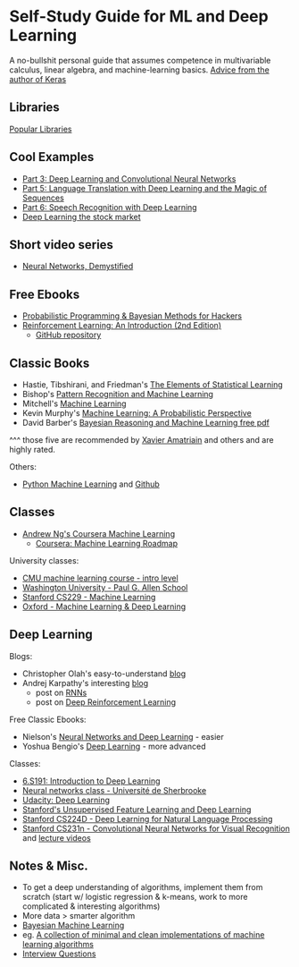 ﻿# Self-Study Guide for ML and Deep Learning

A no-bullshit personal guide that assumes competence in multivariable calculus, linear algebra, and machine-learning basics.
[Advice from the author of Keras](https://www.quora.com/What-advice-would-you-give-to-people-studying-ML-DL-from-MOOCs-Udacity-Coursera-edx-MIT-Opencourseware-or-from-books-in-their-own-time/answer/Fran%C3%A7ois-Chollet)

## Libraries
[Popular Libraries](lib.md)

## Cool Examples
- [Part 3: Deep Learning and Convolutional Neural Networks](https://medium.com/@ageitgey/machine-learning-is-fun-part-3-deep-learning-and-convolutional-neural-networks-f40359318721#.44rhxy637)
- [Part 5: Language Translation with Deep Learning and the Magic of Sequences](https://medium.com/@ageitgey/machine-learning-is-fun-part-5-language-translation-with-deep-learning-and-the-magic-of-sequences-2ace0acca0aa#.wyfthap4c)
- [Part 6: Speech Recognition with Deep Learning](https://medium.com/@ageitgey/machine-learning-is-fun-part-6-how-to-do-speech-recognition-with-deep-learning-28293c162f7a)
- [Deep Learning the stock market](https://medium.com/@TalPerry/deep-learning-the-stock-market-df853d139e02)

## Short video series
- [Neural Networks, Demystified](http://lumiverse.io/series/neural-networks-demystified)

## Free Ebooks
- [Probabilistic Programming & Bayesian Methods for Hackers](https://camdavidsonpilon.github.io/Probabilistic-Programming-and-Bayesian-Methods-for-Hackers/)
- [Reinforcement Learning: An Introduction (2nd Edition)](http://ufal.mff.cuni.cz/~straka/courses/npfl114/2016/sutton-bookdraft2016sep.pdf)
  - [GitHub repository](https://github.com/ShangtongZhang/reinforcement-learning-an-introduction)

## Classic Books
- Hastie, Tibshirani, and Friedman's [The Elements of Statistical Learning](https://www.goodreads.com/book/show/148009.The_Elements_of_Statistical_Learning)
- Bishop's [Pattern Recognition and Machine Learning](https://www.goodreads.com/book/show/55881.Pattern_Recognition_and_Machine_Learning)
- Mitchell's [Machine Learning](https://www.goodreads.com/book/show/213030.Machine_Learning)
- Kevin Murphy's [Machine Learning: A Probabilistic Perspective](https://www.amazon.com/Machine-Learning-Probabilistic-Perspective-Computation/dp/0262018020)
- David Barber's [Bayesian Reasoning and Machine Learning free pdf](http://web4.cs.ucl.ac.uk/staff/D.Barber/textbook/020217.pdf)

^^^ those five are recommended by [Xavier Amatriain](https://www.quora.com/How-do-I-learn-machine-learning-1/answer/Xavier-Amatriain) and others and are highly rated.

Others:
  - [Python Machine Learning](https://www.amazon.com/Python-Machine-Learning-Sebastian-Raschka/dp/1783555130) and [Github](https://github.com/rasbt/python-machine-learning-book)

## Classes
- [Andrew Ng's Coursera Machine Learning](https://www.youtube.com/playlist?list=PLZ9qNFMHZ-A4rycgrgOYma6zxF4BZGGPW)
  - [Coursera: Machine Learning Roadmap](https://metacademy.org/roadmaps/cjrd/coursera_ml_supplement)

University classes:
- [CMU machine learning course - intro level](http://www.cs.cmu.edu/~tom/10701_sp11/lectures.shtml)
- [Washington University - Paul G. Allen School](https://www.youtube.com/user/UWCSE/playlists?shelf_id=16&sort=dd&view=50)
- [Stanford CS229 - Machine Learning](http://cs229.stanford.edu/materials.html)
- [Oxford - Machine Learning & Deep Learning](https://www.cs.ox.ac.uk/people/nando.defreitas/machinelearning/)

## Deep Learning
Blogs:
- Christopher Olah's easy-to-understand [blog](http://colah.github.io/)
- Andrej Karpathy's interesting [blog](http://karpathy.github.io/)
  - post on [RNNs](http://karpathy.github.io/2015/05/21/rnn-effectiveness/)
  - post on [Deep Reinforcement Learning](http://karpathy.github.io/2016/05/31/rl/)

Free Classic Ebooks:
- Nielson's [Neural Networks and Deep Learning](http://neuralnetworksanddeeplearning.com/) - easier
- Yoshua Bengio's [Deep Learning](http://www.deeplearningbook.org/) - more advanced

Classes:
- [6.S191: Introduction to Deep Learning](http://introtodeeplearning.com/schedule.html)
- [Neural networks class - Université de Sherbrooke](https://www.youtube.com/playlist?list=PL6Xpj9I5qXYEcOhn7TqghAJ6NAPrNmUBH)
- [Udacity: Deep Learning](https://classroom.udacity.com/courses/ud730)
- [Stanford's Unsupervised Feature Learning and Deep Learning](http://deeplearning.stanford.edu/wiki/index.php/UFLDL_Tutorial)
- [Stanford CS224D - Deep Learning for Natural Language Processing](http://cs224d.stanford.edu/syllabus.html)
- [Stanford CS231n - Convolutional Neural Networks for Visual Recognition](http://cs231n.stanford.edu/) and [lecture videos](https://www.youtube.com/watch?v=yp9rwI_LZX8&list=PL16j5WbGpaM0_Tj8CRmurZ8Kk1gEBc7fg)

## Notes & Misc.
- To get a deep understanding of algorithms, implement them from scratch (start w/ logistic regression & k-means, work to more complicated & interesting algorithms)
- More data > smarter algorithm
- [Bayesian Machine Learning](https://metacademy.org/roadmaps/rgrosse/bayesian_machine_learning)
- eg. [A collection of minimal and clean implementations of machine learning algorithms](https://github.com/rushter/MLAlgorithms)
- [Interview Questions](test.md)
